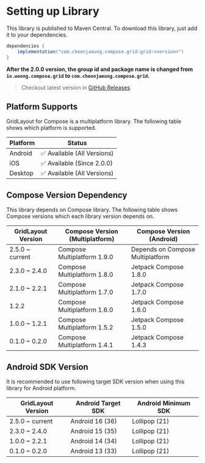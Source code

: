 # Setting up Library

This library is published to Maven Central.
To download this library, just add it to your dependencies.

```groovy
dependencies {
    implementation("com.cheonjaeung.compose.grid:grid:<version>")
}
```

**After the 2.0.0 version, the group id and package name is changed from**
**`io.woong.compose.grid` to `com.cheonjaeung.compose.grid`.**

> Checkout latest version in [GitHub Releases](https://github.com/cheonjaeung/gridlayout-compose/releases).

## Platform Supports

GridLayout for Compose is a multiplatform library.
The following table shows which platform is supported.

| Platform | Status                     |
|----------|----------------------------|
| Android  | ✅ Available (All Versions) |
| iOS      | ✅ Available (Since 2.0.0)  |
| Desktop  | ✅ Available (All Versions) |

## Compose Version Dependency

This library depends on Compose library.
The following table shows Compose versions which each library version depends on.

| GridLayout Version | Compose Version (Multiplatform) | Compose Version (Android)        |
|--------------------|---------------------------------|----------------------------------|
| 2.5.0 ~ current    | Compose Multiplatform 1.9.0     | Depends on Compose Multiplatform |
| 2.3.0 ~ 2.4.0      | Compose Multiplatform 1.8.0     | Jetpack Compose 1.8.0            |
| 2.1.0 ~ 2.2.1      | Compose Multiplatform 1.7.0     | Jetpack Compose 1.7.0            |
| 1.2.2              | Compose Multiplatform 1.6.0     | Jetpack Compose 1.6.0            |
| 1.0.0 ~ 1.2.1      | Compose Multiplatform 1.5.2     | Jetpack Compose 1.5.0            |
| 0.1.0 ~ 0.2.0      | Compose Multiplatform 1.4.1     | Jetpack Compose 1.4.3            |

## Android SDK Version

It is recommended to use following target SDK version when using this library for Android platform.

| GridLayout Version | Android Target SDK | Android Minimum SDK |
|--------------------|--------------------|---------------------|
| 2.5.0 ~ current    | Android 16 (36)    | Lollipop (21)       |
| 2.3.0 ~ 2.4.0      | Android 15 (35)    | Lollipop (21)       |
| 1.0.0 ~ 2.2.1      | Android 14 (34)    | Lollipop (21)       |
| 0.1.0 ~ 0.2.0      | Android 13 (33)    | Lollipop (21)       |
